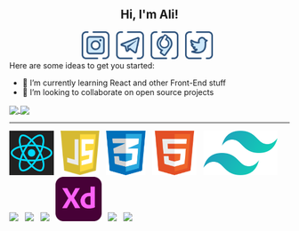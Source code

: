 <h2 align="center"> Hi, I'm Ali!</h2>
<div align="center">
<a href="https://instagram.com/alimoallem27" target="_blank"><img height="50" src="https://raw.githubusercontent.com/AliMoallem27/AliMoallem27/main/images/instagram.png"></a>&nbsp;&nbsp;
<a href="https://telegram.me/AliMoallem27" target="_blank"><img height="50" src="https://raw.githubusercontent.com/AliMoallem27/AliMoallem27/main/images/telegram.png"></a>&nbsp;&nbsp;
<a href="https://virgool.io/@alimoallem27" target="_blank"><img height="50" src="https://raw.githubusercontent.com/AliMoallem27/AliMoallem27/main/images/virgool.png"></a>&nbsp;&nbsp;
<a href="https://twitter.com/AliMoallem27" target="_blank"><img height="50" src="https://raw.githubusercontent.com/AliMoallem27/AliMoallem27/main/images/twitter.png"></a>&nbsp;&nbsp;
</div>
Here are some ideas to get you started:

- 🌱 I’m currently learning React and other Front-End stuff
- 👯 I’m looking to collaborate on open source projects
<!--
- 🔭 I’m currently working on ...
- ⚡ Fun fact: ...
- 📫 How to reach me: ...
  -->

<a href="https://github.com/alimoallem27">
  <img align="center" src="https://github-readme-stats.vercel.app/api?username=alimoallem27&show_icons=true&count_private=true&include_all_commits=true" />
</a>
<a href="https://github.com/alimoallem27">
  <img align="center" src="https://github-readme-stats.vercel.app/api/top-langs/?username=alimoallem27&layout=compact&langs_count=12&hide=html,css" />
</a>

<hr />

<div>
<a href="https://reactjs.org/" target="_blank"><img height="80" src="https://raw.githubusercontent.com/AliMoallem27/AliMoallem27/main/images/react.png"></a>&nbsp;&nbsp;
<a href="https://www.javascript.com/" target="_blank"><img height="80" src="https://raw.githubusercontent.com/AliMoallem27/AliMoallem27/main/images/js.png"></a>&nbsp;&nbsp;
<a href="https://www.w3.org/Style/CSS/Overview.en.html" target="_blank"><img height="80" src="https://raw.githubusercontent.com/AliMoallem27/AliMoallem27/main/images/css.png"></a>&nbsp;&nbsp;
<a href="https://en.wikipedia.org/wiki/HTML" target="_blank"><img height="80" src="https://raw.githubusercontent.com/AliMoallem27/AliMoallem27/main/images/html.png"></a>&nbsp;&nbsp;
<a href="https://tailwindcss.com/" target="_blank"><img height="80" src="https://raw.githubusercontent.com/AliMoallem27/AliMoallem27/main/images/tailwindcss.svg"></a>&nbsp;&nbsp;
<a href="https://visualstudio.microsoft.com/" target="_blank"><img height="80" src="https://user-images.githubusercontent.com/9213496/100453343-029b6000-30d0-11eb-9f35-ddceaa73e0b1.png"></a>&nbsp;&nbsp;
<!-- <a href="https://nodejs.org/en/" target="_blank"><img height="80" src="https://user-images.githubusercontent.com/9213496/100453330-ffa06f80-30cf-11eb-8c71-d981220ca5be.png"></a>&nbsp;&nbsp; -->
<a href="https://github.com" target="_blank"><img height="80" src="https://user-images.githubusercontent.com/9213496/100454737-c289ac80-30d2-11eb-8dfd-186678751153.png"></a>&nbsp;&nbsp;
<a href="https://git-scm.com" target="_blank"><img height="80" src="https://user-images.githubusercontent.com/9213496/100453292-fadbbb80-30cf-11eb-9730-f16051fe2e2f.png"></a>&nbsp;&nbsp;
<a href="https://www.adobe.com/products/xd.html" target="_blank"><img height="80" src="https://raw.githubusercontent.com/AliMoallem27/AliMoallem27/main/images/xd.png"></a>&nbsp;&nbsp;
<a href="https://www.adobe.com/products/photoshop.html" target="_blank"><img height="80" src="https://user-images.githubusercontent.com/9213496/100453274-f6af9e00-30cf-11eb-9007-d7264c399f8f.png"></a>&nbsp;&nbsp;
<a href="https://react-query.tanstack.com/" target="_blank"><img height="80" src="https://raw.githubusercontent.com/AliMoallem27/AliMoallem27/main/images/react-query.png"></a>&nbsp;&nbsp;
</div>
